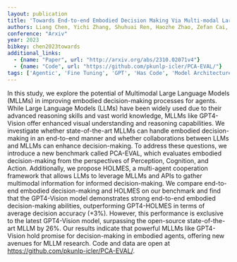 ```yaml
---
layout: publication
title: 'Towards End-to-end Embodied Decision Making Via Multi-modal Large Language Model: Explorations With Gpt4-vision And Beyond'
authors: Liang Chen, Yichi Zhang, Shuhuai Ren, Haozhe Zhao, Zefan Cai, Yuchi Wang, Peiyi Wang, Tianyu Liu, Baobao Chang
conference: "Arxiv"
year: 2023
bibkey: chen2023towards
additional_links:
  - {name: "Paper", url: "http://arxiv.org/abs/2310.02071v4"}
  - {name: "Code", url: "https://github.com/pkunlp-icler/PCA-EVAL/"}
tags: ['Agentic', 'Fine Tuning', 'GPT', 'Has Code', 'Model Architecture', 'Multimodal Models', 'RAG', 'Reinforcement Learning', 'Tools']
---
```

In this study, we explore the potential of Multimodal Large Language Models
(MLLMs) in improving embodied decision-making processes for agents. While Large
Language Models (LLMs) have been widely used due to their advanced reasoning
skills and vast world knowledge, MLLMs like GPT4-Vision offer enhanced visual
understanding and reasoning capabilities. We investigate whether
state-of-the-art MLLMs can handle embodied decision-making in an end-to-end
manner and whether collaborations between LLMs and MLLMs can enhance
decision-making. To address these questions, we introduce a new benchmark
called PCA-EVAL, which evaluates embodied decision-making from the perspectives
of Perception, Cognition, and Action. Additionally, we propose HOLMES, a
multi-agent cooperation framework that allows LLMs to leverage MLLMs and APIs
to gather multimodal information for informed decision-making. We compare
end-to-end embodied decision-making and HOLMES on our benchmark and find that
the GPT4-Vision model demonstrates strong end-to-end embodied decision-making
abilities, outperforming GPT4-HOLMES in terms of average decision accuracy
(+3%). However, this performance is exclusive to the latest GPT4-Vision model,
surpassing the open-source state-of-the-art MLLM by 26%. Our results indicate
that powerful MLLMs like GPT4-Vision hold promise for decision-making in
embodied agents, offering new avenues for MLLM research. Code and data are open
at https://github.com/pkunlp-icler/PCA-EVAL/.
